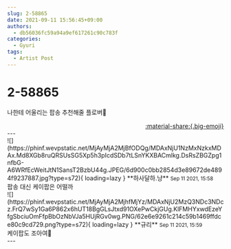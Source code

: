 ```yaml
---
slug: 2-58865
date: 2021-09-11 15:56:45+09:00
authors:
  - db56036fc59a94a9ef617261c90c783f
categories:
  - Gyuri
tags:
  - Artist Post
---
```


# 2-58865

<div class="post-container" markdown="1">
<div class="content-container md-sidebar__scrollwrap" markdown="1">

나한테 어울리는 팝송 추천해줄 플로버🧡

</div>
</div>

<div style="text-align: right;" markdown="1">
<a href="https://weverse.io/fromis9/artist/2-58865" style="text-align: right;">:material-share:{.big-emoji}</a>
</div>
---

<div class="comments-container md-sidebar__scrollwrap" markdown="1">
<div class="comment" markdown="1">
<div class='id-container' markdown="1">
![](https://phinf.wevpstatic.net/MjAyMjA2MjBfODQg/MDAxNjU1NzMxNzkxMDAx.Md8XGb8ruQRSUsSG5Xp5h3pIcdSDb7tLSnYKXBACmlkg.DsRsZBGZpg1nfbG-A6WRfEcWeitJtN1SansT2BzbU44g.JPEG/6d900c0bb2854d3e89672de4894f9237887.jpg?type=s72){ loading=lazy }
**하사달하.냥** <small>Sep 11 2021, 15:58</small><br>
</div>
<div class='comment-body' markdown="1">
팝송 대신 케이팝은 어떨까
</div>
</div>
<div class="reply" markdown="1">
<div class="comment" markdown="1">
<div class='id-container' markdown="1">
![](https://phinf.wevpstatic.net/MjAyMjA2MjhfMjYz/MDAxNjU2MzQ3NDc3NDcz.FrQ7wSy1Ga6P862x6hUT18BgGLsJtxd91OXePwCkjGUg.KlFMHYxwdEzeYfgSbciuOmFfpBbOzNbVJa5HUjRGv0wg.PNG/62e6e9261c214c59b1469ffdce80c9cd729.png?type=s72){ loading=lazy }
**<span class="artist">규리</span>** <small>Sep 11 2021, 15:59</small><br>
</div>
<div class='comment-body' markdown="1">
케이팝도 조아여🧡
</div>
</div>
</div>
</div>
---
